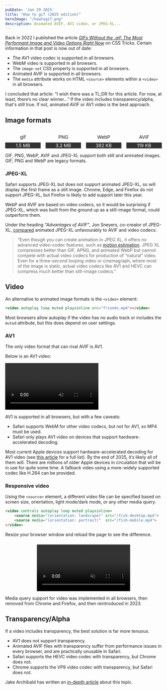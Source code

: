 ```yaml
---
pubDate: 'Jan 29 2025'
title: "How to gif (2025 edition)"
heroImage: "/howtogif.png"
description: Animated AVIF, AV1 video, or JPEG-XL...
---
```


Back in 2022 I published the article [*GIFs Without the .gif: The Most Performant Image and Video Options Right Now*](https://css-tricks.com/gifs-without-the-gif-the-most-performant-image-and-video-options-right-now/) on CSS Tricks. Certain information in that post is now out of date:

- The AV1 video codec is supported in all browsers.
- WebM video is supported in all browsers.
- The `image-set` CSS property is supported in all browsers.
- Animated AVIF is supported in all browsers.
- The `media` attribute works on HTML `<source>` elements within a `<video>` in all browsers.

I concluded that article: “I wish there was a TL;DR for this article. For now, at least, there’s no clear winner…” If the video includes transparency/alpha, that's still true. If not, animated AVIF or AV1 video is the best approach.

## Image formats

<style>
    .anim-img-grid {
        display: grid;
        grid-template-columns: repeat(4, 1fr);
        column-gap: 16px;
        row-gap: 8px;
        text-align: center;
        justify-content: center;
        margin-inline: auto;

        .format {
            grid-row: 2;
            font-size: 15px;
        }

        div:not(.format) {
            grid-row: 3;
            font-size: 15px;
            background-color: rgb(50,50,50);
            color: white;
        }

        img {
            border-radius: 0;
        }
    }
</style>

<div class="anim-img-grid" style="margin-top: 24px;">
<img src="/animated/friends.gif" alt="">
<div class="format">gif</div>
<div>1.5 MB</div>
<img src="/animated/friends.png" alt="">
<div class="format">PNG</div>
<div>3.2 MB</div>
<img src="/animated/friends.webp" alt="">
<div class="format">WebP</div>
<div>382 KB</div>
<img src="/animated/friends.avifs" alt="">
<div class="format">AVIF</div>
<div>119 KB</div>
<!-- <picture>
<source srcset="/animated/friends.jxl" type="image/jxl">
<img src="/animated/jpegxl-not.png" alt="">
</picture>
<div class="format">JPEG-XL</div>
<div>158 KB</div> -->
</div>

GIF, PNG, WebP, AVIF and JPEG-XL support both still and animated images. GIF, PNG and WebP are legacy formats.

### JPEG-XL

Safari supports JPEG-XL but does not support animated JPEG-XL, so will display the first frame as a still image. Chrome, Edge, and Firefox do not support JPEG-XL, but Firefox is likely to add support later this year.

WebP and AVIF are based on video codecs, so it would be surprising if JPEG-XL, which was built from the ground up as a still-image format, could outperform them.

Under the heading *"Advantages of AVIF"*, Jon Sneyers, co-creator of JPEG-XL, [compared](https://cloudinary.com/blog/how_jpeg_xl_compares_to_other_image_codecs#animation_and_cinemagraphs) animated JPEG-XL unfavourably to AVIF and video codecs:

> “Even though you can create animation in JPEG XL, it offers no advanced video-codec features, such as [motion estimation](https://cloudinary.com/glossary/motion-estimation). JPEG XL compresses better than GIF, APNG, and animated WebP but cannot compete with actual video codecs for production of “natural” video. Even for a three-second looping video or cinemagraph, where most of the image is static, actual video codecs like AV1 and HEVC can compress much better than still-image codecs.”

## Video

An alternative to animated image formats is the `<video>` element:

```html
<video autoplay loop muted playsinline src="friends.mp4"></video>
```

Most browsers allow autoplay if the video has no audio track or includes the `muted` attribute, but this does depend on user settings.

### AV1

The only video format that can rival AVIF is AV1.

Below is an AV1 video:

<video controls src="/animated/thisisDVD.mp4"></video>

AV1 is supported in all browsers, but with a few caveats:

- Safari supports WebM for other video codecs, but not for AV1, so MP4 must be used.
- Safari only plays AV1 video on devices that support hardware-accelerated decoding.

Most current Apple devices support hardware-accelerated decoding for AV1 video (see [this article](/apple-devices-av1-decoding) for a full list). By the end of 2025, it’s likely all of them will. There are millions of older Apple devices in circulation that will be in use for quite some time. A fallback video using a more-widely supported codec like H.264 can be provided.

### Responsive video

Using the `<source>` element, a different video file can be specified based on screen size, orientation, light mode/dark mode, or any other media query.

```html
<video controls autoplay loop muted playsinline>
    <source media="(orientation: landscape)" src="/fish-desktop.mp4">
    <source media="(orientation: portrait)"  src="/fish-mobile.mp4">
</video>
```

Resize your browser window and reload the page to see the difference.

<video controls autoplay loop muted playsinline style="max-height: 80vh; margin-inline: auto; display: block; margin-top: 24px;">
    <source media="(orientation: landscape)" src="/animated/fish-desktop-h264.mp4">
    <source media="(orientation: portrait)"  src="/animated/fish-mobile-h264.mp4">
</video>

Media query support for video was implemented in all browsers, then removed from Chrome and Firefox, and then reintroduced in 2023.

## Transparency/Alpha

If a video includes transparency, the best solution is far more tenuous.

- AV1 does not support transparency.
- Animated AVIF files with transparency suffer from performance issues in every browser, and are practically unusable in Safari.
- Safari supports the HEVC video codec with transparency, but Chrome does not.
- Chrome supports the VP9 video codec with transparency, but Safari does not.

Jake Archibald has written an [in-depth article](https://jakearchibald.com/2024/video-with-transparency/#the-performance-is-prohibitively-bad) about this topic.
